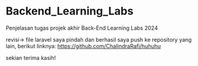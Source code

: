 # Backend_Learning_Labs
Penjelasan tugas projek akhir
Back-End Learning Labs 2024

revisi-> file laravel saya pindah dan berhasil saya push ke repository yang lain, berikut linknya:
https://github.com/ChalindraRafi/huhuhu

sekian terima kasih!





